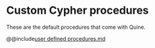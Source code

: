# Custom Cypher procedures

These are the default procedures that come with Quine.

@@include[user defined procedures.md]($generated$/reference/cypher_user_defined_procedures.md)
